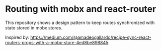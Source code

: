 # Routing with mobx and react-router

This repository shows a design pattern to keep routes synchronized with state stored in mobx stores.

Inspired by: https://medium.com/@amadeogallardo/recipe-sync-react-routers-props-with-a-mobx-store-4ed8be898845
